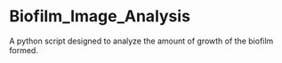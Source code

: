 # Biofilm_Image_Analysis
A python script designed to analyze the amount of growth of the biofilm formed.


